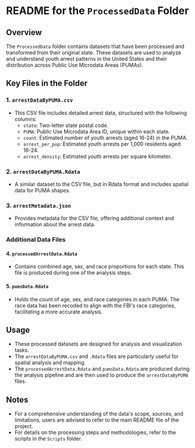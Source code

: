 # README for the `ProcessedData` Folder

## Overview

The `ProcessedData` folder contains datasets that have been processed and transformed from their original state. These datasets are used to analyze and understand youth arrest patterns in the United States and their distribution across Public Use Microdata Areas (PUMAs).

## Key Files in the Folder

### 1. **`arrestDataByPUMA.csv`**
   - This CSV file includes detailed arrest data, structured with the following columns:
     - `state`: Two-letter state postal code.
     - `PUMA`: Public Use Microdata Area ID, unique within each state.
     - `count`: Estimated number of youth arrests (aged 16-24) in the PUMA.
     - `arrest_per_pop`: Estimated youth arrests per 1,000 residents aged 16-24.
     - `arrest_density`: Estimated youth arrests per square kilometer.

### 2. **`arrestDataByPUMA.Rdata`**
   - A similar dataset to the CSV file, but in Rdata format and includes spatial data for PUMA shapes.

### 3. **`arrestMetadata.json`**
   - Provides metadata for the CSV file, offering additional context and information about the arrest data.

### Additional Data Files

#### 4. **`processedArrestData.Rdata`**
   - Contains combined age, sex, and race proportions for each state. This file is produced during one of the analysis steps.

#### 5. **`pumsData.Rdata`**
   - Holds the count of age, sex, and race categories in each PUMA. The race data has been recoded to align with the FBI's race categories, facilitating a more accurate analysis.

## Usage

- These processed datasets are designed for analysis and visualization tasks.
- The `arrestDataByPUMA.csv` and `.Rdata` files are particularly useful for spatial analysis and mapping.
- The `processedArrestData.Rdata` and `pumsData.Rdata` are produced during the analysis pipeline and are then used to produce the `arrestDataByPUMA` files.

## Notes

- For a comprehensive understanding of the data's scope, sources, and limitations, users are advised to refer to the main README file of the project.
- For details on the processing steps and methodologies, refer to the scripts in the `Scripts` folder.
